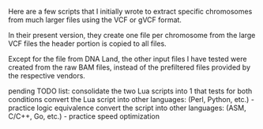 Here are a few scripts that I initially wrote to extract specific chromosomes from much larger files using the VCF or gVCF format.

In their present version, they create one file per chromosome from the large VCF files
the header portion is copied to all files.

Except for the file from DNA Land, the other input files I have tested were created from the raw BAM files, instead of the prefiltered files provided by the respective vendors.

pending TODO list:
	consolidate the two Lua scripts into 1 that tests for both conditions
	convert the Lua script into other languages: (Perl, Python, etc.) - practice logic equivalence
	convert the script into other languages: (ASM, C/C++, Go, etc.) - practice speed optimization
